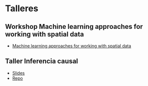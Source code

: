 # Talleres

## Workshop Machine learning approaches for working with spatial data
* [Machine learning approaches for working with spatial data](https://github.com/Nowosad/IIIRqueR_workshop_materials)

## Taller Inferencia causal
* [Slides](https://joscani.github.io/taller-inferencia-causal-2024/Indice_slides.html)
* [Repo](https://github.com/joscani/taller-inferencia-causal-2024)
